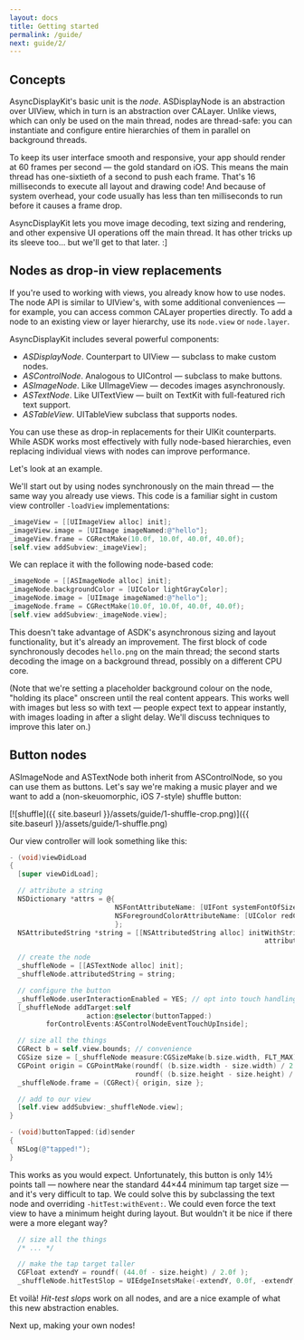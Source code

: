 ```yaml
---
layout: docs
title: Getting started
permalink: /guide/
next: guide/2/
---
```


## Concepts

AsyncDisplayKit's basic unit is the *node*.  ASDisplayNode is an abstraction
over UIView, which in turn is an abstraction over CALayer.  Unlike views, which
can only be used on the main thread, nodes are thread-safe:  you can
instantiate and configure entire hierarchies of them in parallel on background
threads.

To keep its user interface smooth and responsive, your app should render at 60
frames per second &mdash; the gold standard on iOS.  This means the main thread
has one-sixtieth of a second to push each frame.  That's 16 milliseconds to
execute all layout and drawing code!  And because of system overhead, your code
usually has less than ten milliseconds to run before it causes a frame drop.

AsyncDisplayKit lets you move image decoding, text sizing and rendering, and
other expensive UI operations off the main thread.  It has other tricks up its
sleeve too... but we'll get to that later.  :]

## Nodes as drop-in view replacements

If you're used to working with views, you already know how to use nodes.  The
node API is similar to UIView's, with some additional conveniences &mdash; for
example, you can access common CALayer properties directly.  To add a node to
an existing view or layer hierarchy, use its `node.view` or `node.layer`.

AsyncDisplayKit includes several powerful components:

*  *ASDisplayNode*.  Counterpart to UIView &mdash; subclass to make custom nodes.
*  *ASControlNode*.  Analogous to UIControl &mdash; subclass to make buttons.
*  *ASImageNode*.  Like UIImageView &mdash; decodes images asynchronously.
*  *ASTextNode*.  Like UITextView &mdash; built on TextKit with full-featured
   rich text support.
*  *ASTableView*.  UITableView subclass that supports nodes.

You can use these as drop-in replacements for their UIKit counterparts.  While
ASDK works most effectively with fully node-based hierarchies, even replacing
individual views with nodes can improve performance.

Let's look at an example.

We'll start out by using nodes synchronously on the main thread &mdash; the
same way you already use views.  This code is a familiar sight in custom view
controller `-loadView` implementations:

```objective-c
_imageView = [[UIImageView alloc] init];
_imageView.image = [UIImage imageNamed:@"hello"];
_imageView.frame = CGRectMake(10.0f, 10.0f, 40.0f, 40.0f);
[self.view addSubview:_imageView];
```

We can replace it with the following node-based code:

```objective-c
_imageNode = [[ASImageNode alloc] init];
_imageNode.backgroundColor = [UIColor lightGrayColor];
_imageNode.image = [UIImage imageNamed:@"hello"];
_imageNode.frame = CGRectMake(10.0f, 10.0f, 40.0f, 40.0f);
[self.view addSubview:_imageNode.view];
```

This doesn't take advantage of ASDK's asynchronous sizing and layout
functionality, but it's already an improvement.  The first block of code
synchronously decodes `hello.png` on the main thread; the second starts
decoding the image on a background thread, possibly on a different CPU core.

(Note that we're setting a placeholder background colour on the node, "holding
its place" onscreen until the real content appears.  This works well with
images but less so with text &mdash; people expect text to appear instantly,
with images loading in after a slight delay.  We'll discuss techniques to
improve this later on.)

## Button nodes

ASImageNode and ASTextNode both inherit from ASControlNode, so you can use them
as buttons.  Let's say we're making a music player and we want to add a
(non-skeuomorphic, iOS 7-style) shuffle button:

[![shuffle]({{ site.baseurl }}/assets/guide/1-shuffle-crop.png)]({{ site.baseurl }}/assets/guide/1-shuffle.png)

Our view controller will look something like this:

```objective-c
- (void)viewDidLoad
{
  [super viewDidLoad];

  // attribute a string
  NSDictionary *attrs = @{
                          NSFontAttributeName: [UIFont systemFontOfSize:12.0f],
                          NSForegroundColorAttributeName: [UIColor redColor],
                          };
  NSAttributedString *string = [[NSAttributedString alloc] initWithString:@"shuffle"
                                                               attributes:attrs];

  // create the node
  _shuffleNode = [[ASTextNode alloc] init];
  _shuffleNode.attributedString = string;

  // configure the button
  _shuffleNode.userInteractionEnabled = YES; // opt into touch handling
  [_shuffleNode addTarget:self
                   action:@selector(buttonTapped:)
         forControlEvents:ASControlNodeEventTouchUpInside];

  // size all the things
  CGRect b = self.view.bounds; // convenience
  CGSize size = [_shuffleNode measure:CGSizeMake(b.size.width, FLT_MAX)];
  CGPoint origin = CGPointMake(roundf( (b.size.width - size.width) / 2.0f ),
                               roundf( (b.size.height - size.height) / 2.0f ));
  _shuffleNode.frame = (CGRect){ origin, size };

  // add to our view
  [self.view addSubview:_shuffleNode.view];
}

- (void)buttonTapped:(id)sender
{
  NSLog(@"tapped!");
}
```

This works as you would expect.  Unfortunately, this button is only 14&frac12;
points tall &mdash; nowhere near the standard 44&times;44 minimum tap target
size &mdash; and it's very difficult to tap.  We could solve this by
subclassing the text node and overriding `-hitTest:withEvent:`.  We could even
force the text view to have a minimum height during layout.  But wouldn't it be
nice if there were a more elegant way?

```objective-c
  // size all the things
  /* ... */

  // make the tap target taller
  CGFloat extendY = roundf( (44.0f - size.height) / 2.0f );
  _shuffleNode.hitTestSlop = UIEdgeInsetsMake(-extendY, 0.0f, -extendY, 0.0f);
```

Et voilà!  *Hit-test slops* work on all nodes, and are a nice example of what
this new abstraction enables.

Next up, making your own nodes!
